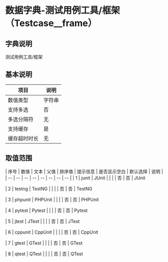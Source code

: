 # 数据字典-测试用例工具/框架（Testcase__frame）
## 字典说明
测试用例工具/框架

## 基本说明
| 项目 | 说明 |
| -- | -- |
| 数值类型 | 字符串 |
| 支持多选 | 否 |
| 多选分隔符 | 无 |
| 支持缓存 | 是 |
| 缓存超时时长 | 无 |

## 取值范围
| 序号 | 数值 | 文本 | 父值 | 排序值 | 提示信息 | 是否显示空白 | 默认选择 | 说明 |
| -- | -- | -- | -- | -- | -- | -- | -- |
| 1 | junit | JUnit |  |  |  | 否 | 否 | JUnit

| 2 | testng | TestNG |  |  |  | 否 | 否 | TestNG

| 3 | phpunit | PHPUnit |  |  |  | 否 | 否 | PHPUnit

| 4 | pytest | Pytest |  |  |  | 否 | 否 | Pytest

| 5 | jtest | JTest |  |  |  | 否 | 否 | JTest

| 6 | cppunit | CppUnit |  |  |  | 否 | 否 | CppUnit

| 7 | gtest | GTest |  |  |  | 否 | 否 | GTest

| 8 | qtest | QTest |  |  |  | 否 | 否 | QTest



